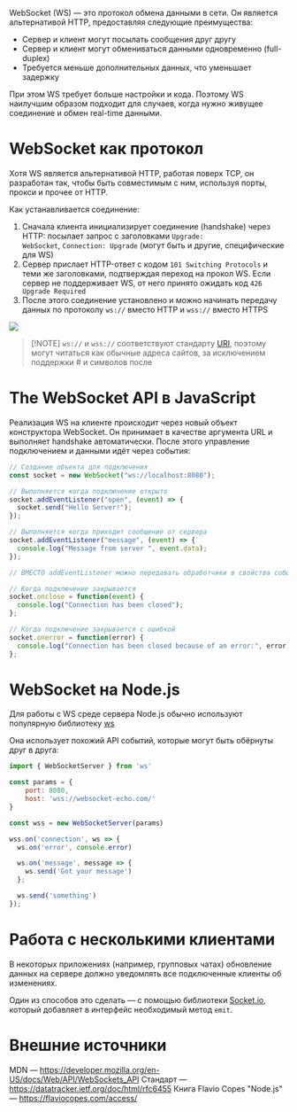 WebSocket (WS) — это протокол обмена данными в сети. Он является альтернативой HTTP, предоставляя следующие преимущества:

- Сервер и клиент могут посылать сообщения друг другу
- Сервер и клиент могут обмениваться данными одновременно (full-duplex)
- Требуется меньше дополнительных данных, что уменьшает задержку

При этом WS требует больше настройки и кода. Поэтому WS наилучшим образом подходит для случаев, когда нужно живущее соединение и обмен real-time данными.

# WebSocket как протокол

Хотя WS является альтернативой HTTP, работая поверх TCP, он разработан так, чтобы быть совместимым с ним, используя порты, прокси и прочее от HTTP.

Как устанавливается соединение:

1. Сначала клиента  инициализирует соединение (handshake) через HTTP: посылает запрос с заголовками `Upgrade: WebSocket`, `Connection: Upgrade` (могут быть и другие, специфические для WS)
2. Сервер прислает HTTP-ответ с кодом `101 Switching Protocols` и теми же заголовками, подтверждая переход на прокол WS. Если сервер не поддерживает WS, от него принято ожидать код `426 Upgrade Required`
3. После этого соединение установлено и можно начинать передачу данных по протоколу `ws://` вместо HTTP и `wss://` вместо HTTPS

![](websocket.png)

> [!NOTE] `ws://` и `wss://` соответствуют стандарту [URI](https://en.wikipedia.org/wiki/Uniform_Resource_Identifier), поэтому могут читаться как обычные адреса сайтов, за исключением поддержки # и символов после

# The WebSocket API в JavaScript

Реализация WS на клиенте происходит через новый объект конструктора WebSocket. Он принимает в качестве аргумента URL и выполняет handshake автоматически. После этого управление подключением и данными идёт через события:

```js
// Создание объекта для подключения
const socket = new WebSocket("ws://localhost:8080");

// Выполняется когда подключение открыто
socket.addEventListener("open", (event) => {
  socket.send("Hello Server!");
});

// Выполняется когда приходит сообщение от сервера
socket.addEventListener("message", (event) => {
  console.log("Message from server ", event.data);
});

// ВМЕСТО addEventListener можно передавать обработчики в свойства событий:

// Когда подключение закрывается
socket.onclose = function(event) {
  console.log("Connection has been closed");
};

// Когда подключение закрывается с ошибкой
socket.onerror = function(error) {
  console.log("Connection has been closed because of an error:", error);
};
```

# WebSocket на Node.js

Для работы с WS среде сервера Node.js обычно используют популярную библиотеку [ws](https://github.com/websockets/ws)

Она использует похожий API событий, которые могут быть обёрнуты друг в друга:

```js
import { WebSocketServer } from 'ws'

const params = {
	port: 8080,
	host: 'wss://websocket-echo.com/'
}

const wss = new WebSocketServer(params)

wss.on('connection', ws => {
  ws.on('error', console.error)

  ws.on('message', message => {
    ws.send('Got your message')
  };

  ws.send('something')
});
```

# Работа с несколькими клиентами
В некоторых приложениях (например, групповых чатах) обновление данных на сервере должно уведомлять все подключенные клиенты об изменениях.

Один из способов это сделать — с помощью библиотеки [Socket.io](https://socket.io), который добавляет в интерфейс необходимый метод `emit`.
# Внешние источники
MDN — https://developer.mozilla.org/en-US/docs/Web/API/WebSockets_API
Стандарт — https://datatracker.ietf.org/doc/html/rfc6455
Книга Flavio Copes "Node.js" — https://flaviocopes.com/access/
